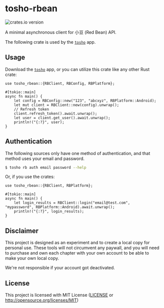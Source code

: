 # tosho-rbean

![crates.io version](https://img.shields.io/crates/v/tosho-rbean)

A minimal asynchronous client for 小豆 (Red Bean) API.

The following crate is used by the [`tosho`](https://crates.io/crates/tosho) app.

## Usage

Download the [`tosho`](https://crates.io/crates/tosho) app, or you can utilize this crate like any other Rust crate:

```rust,no_run
use tosho_rbean::{RBClient, RBConfig, RBPlatform};

#[tokio::main]
async fn main() {
    let config = RBConfig::new("123", "abcxyz", RBPlatform::Android);
    let mut client = RBClient::new(config).unwrap();
    // Refresh token
    client.refresh_token().await.unwrap();
    let user = client.get_user().await.unwrap();
    println!("{:?}", user);
}
```

## Authentication

The following sources only have one method of authentication, and that method uses your email and password.

```bash
$ tosho rb auth email password --help
```

Or, if you use the crates:

```rust,no_run
use tosho_rbean::{RBClient, RBPlatform};

#[tokio::main]
async fn main() {
    let login_results = RBClient::login("email@test.com", "mypassword", RBPlatform::Android).await.unwrap();
    println!("{:?}", login_results);
}
```

## Disclaimer

This project is designed as an experiment and to create a local copy for personal use. These tools will not circumvent any paywall, and you will need to purchase and own each chapter with your own account to be able to make your own local copy.

We're not responsible if your account got deactivated.

## License

This project is licensed with MIT License ([LICENSE](https://github.com/noaione/tosho-mango/blob/master/LICENSE) or <http://opensource.org/licenses/MIT>)
